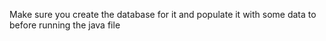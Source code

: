 Make sure you create the database for it and populate it with some data to before running the java file
